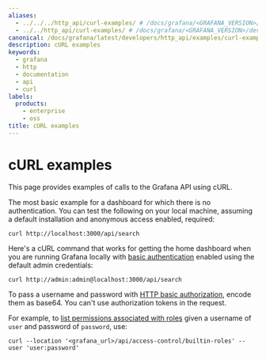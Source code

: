 ```yaml
---
aliases:
  - ../../../http_api/curl-examples/ # /docs/grafana/<GRAFANA_VERSION>/http_api/curl-examples/
  - ../../http_api/curl-examples/ # /docs/grafana/<GRAFANA_VERSION>/developers/http_api/curl-examples/
canonical: /docs/grafana/latest/developers/http_api/examples/curl-examples/
description: cURL examples
keywords:
  - grafana
  - http
  - documentation
  - api
  - curl
labels:
  products:
    - enterprise
    - oss
title: cURL examples
---
```


# cURL examples

This page provides examples of calls to the Grafana API using cURL.

The most basic example for a dashboard for which there is no authentication. You can test the following on your local machine, assuming a default installation and anonymous access enabled, required:

```
curl http://localhost:3000/api/search
```

Here's a cURL command that works for getting the home dashboard when you are running Grafana locally with [basic authentication](/docs/grafana/latest/setup-grafana/configure-access/configure-authentication/#basic-auth) enabled using the default admin credentials:

```
curl http://admin:admin@localhost:3000/api/search
```

To pass a username and password with [HTTP basic authorization](/docs/grafana/latest/administration/roles-and-permissions/access-control/manage-rbac-roles/), encode them as base64.
You can't use authorization tokens in the request.

For example, to [list permissions associated with roles](/docs/grafana/latest/administration/roles-and-permissions/access-control/manage-rbac-roles/) given a username of `user` and password of `password`, use:

```
curl --location '<grafana_url>/api/access-control/builtin-roles' --user 'user:password'
```
